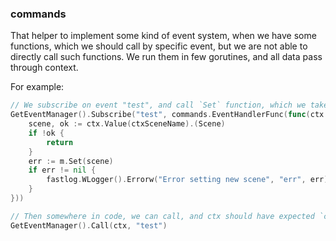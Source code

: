 ### commands

That helper to implement some kind of event system, when we have some functions, which we should call by specific event, but we are not able to directly call such functions.
We run them in few gorutines, and all data pass through context.

For example:
```go
// We subscribe on event "test", and call `Set` function, which we take by closure
GetEventManager().Subscribe("test", commands.EventHandlerFunc(func(ctx context.Context) {
    scene, ok := ctx.Value(ctxSceneName).(Scene)
    if !ok {
        return
    }
    err := m.Set(scene)
    if err != nil {
        fastlog.WLogger().Errorw("Error setting new scene", "err", err)
    }
}))

// Then somewhere in code, we can call, and ctx should have expected `ctxSceneName`
GetEventManager().Call(ctx, "test")
```
